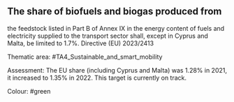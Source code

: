## The share of biofuels and biogas produced from
the feedstock listed in Part B of Annex IX in the energy content of fuels and electricity supplied to the transport sector shall, except in Cyprus and Malta, be limited to 1.7%.
Directive (EU) 2023/2413

Thematic area: #TA4_Sustainable_and_smart_mobility

Assessment: The EU share (including Cyprus and Malta) was 1.28% in 2021, it increased to 1.35% in 2022. This target is currently on track.

Colour: #green